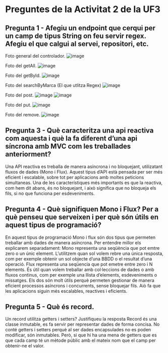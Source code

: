 # Preguntes de la Activitat 2 de la UF3

## Pregunta 1 - Afegiu un endpoint que cerqui per un camp de tipus String on feu servir regex. Afegiu el que calgui al servei, repositori, etc.

Foto general del controlador.
![image](https://github.com/user-attachments/assets/61376c7c-97b5-45db-8be0-335cffc972ba)

Foto del getAll.
![image](https://github.com/user-attachments/assets/9f5528e9-34c0-4b5e-ba18-28004cde25e8)

Foto del getById.
![image](https://github.com/user-attachments/assets/77fd6135-484a-4a9e-9e44-97ee884618d7)

Foto del searchByMarca (El que utlitza Regex)
![image](https://github.com/user-attachments/assets/4b64be9b-42e0-48fb-ba09-c0771e2e4947)

Foto del post.
![image](https://github.com/user-attachments/assets/c0b535e5-c439-4531-9e45-8ee3b96272ea)
![image](https://github.com/user-attachments/assets/48bcb04a-d5a7-4b48-b8df-b2a43dc60c2b)

Foto del put.
![image](https://github.com/user-attachments/assets/c9d41c11-7d6d-426e-bd2c-064d5b360522)

Foto del remove.
![image](https://github.com/user-attachments/assets/ed6e14ce-350a-4003-86d2-8262bc096545)


## Pregunta 3 - Què caracteritza una api reactiva com aquesta i què la fa diferent d’una api síncrona amb MVC com les treballades anteriorment?
Una API reactiva es treballa de manera asíncrona i no bloquejant, utilizatant fluxos de 	dades (Mono i Flux). Aquest tipus d’API està pensada per ser més eficient i escalable, 	sobre tot per aplicacions amb moltes peticions simultaneas.
Una de les característiques més importants es que la reactiva, com hem dit abans, és no 	bloquejant, i això significa que no bloqueja els fils, si no que funciona per esdeveniments. 
 
## Pregunta 4 - Què signifiquen Mono i Flux? Per a què penseu que serveixen i per què són útils en aquest tipus de programació?
En aquest tipus de programació  Mono i flux són dos tipus que permeten treballar amb dades de manera asíncrona. Per entendre millor els explicarem separadament:
Mono representa una seqüència que pot emtre zero o un únic element. L’utilitzem quan sol volem rebre una única resposta, com per exemple obtenir un sol objecte d’una BBDD o el resultat d’una operació.
Flux representa una seqüencia que pot emetre entre zero i N elements. És útil quan volem treballar amb col·leccions de dades o amb fluxos continus, com per exemple una llista d’elements, esdeveniments o missatges.
Els dos són molt útils perquè permeten gestionar de manera eficient processos asíncrons i 	concurrents, sense bloquejar fils. Aiò fa que les aplicacions siguin més escalables, 	reactives i eficients.

## Pregunta 5 - Què és record.
Un record utilitza getters i setters? Justifiqueu la resposta
Record és una classe inmutable, es fa servir per representar dades de forma concisa. No conté getters i setters perquè al ser dades encapsulades no es poden modificar, són 	inmutables. Però, si que hi ha una mena de getters que es que cada camp té un mètode públic 	amb el mateix nom que el camp per obtenir-ne el valor.
